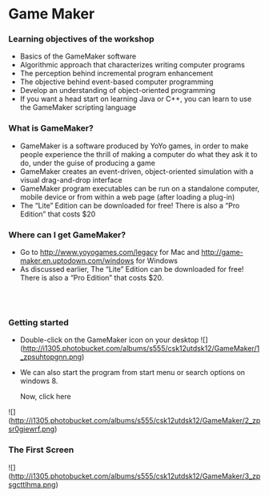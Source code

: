 # Game Maker

### Learning objectives of the workshop
* Basics of the GameMaker software
* Algorithmic approach that characterizes writing computer programs
* The perception behind incremental program enhancement
* The objective behind event-based computer programming
* Develop an understanding of object-oriented programming
* If you want a head start on learning Java or C++, you can learn to use the GameMaker scripting language

### What is GameMaker?
* GameMaker is a software produced by YoYo games, in order to make people experience the thrill of making a computer do what they ask it to do, under the guise of producing a game
* GameMaker creates an event-driven, object-oriented simulation with a visual drag-and-drop interface
* GameMaker program executables can be run on a standalone computer, mobile device or from within a web page (after loading a plug-in)
* The “Lite” Edition can be downloaded for free! There is also a “Pro Edition” that costs $20

### Where can I get GameMaker?
* Go to http://www.yoyogames.com/legacy for Mac and http://game-maker.en.uptodown.com/windows for Windows
* As discussed earlier, The “Lite” Edition can be downloaded for free!  There is also a “Pro Edition” that costs $20.

<br /> <br />

### Getting started
* Double-click on the GameMaker icon on your desktop
![] (http://i1305.photobucket.com/albums/s555/csk12utdsk12/GameMaker/1_zpsuhtopgnn.png)


* We can also start the program from start menu or search options on windows 8.
    
    Now, click here 

 ![] (http://i1305.photobucket.com/albums/s555/csk12utdsk12/GameMaker/2_zpsr0giewrf.png)

### The First Screen ###

 ![] (http://i1305.photobucket.com/albums/s555/csk12utdsk12/GameMaker/3_zpsgcttlhma.png)

